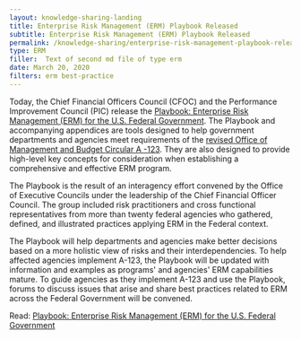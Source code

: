 ```yaml
---
layout: knowledge-sharing-landing
title: Enterprise Risk Management (ERM) Playbook Released
subtitle: Enterprise Risk Management (ERM) Playbook Released
permalink: /knowledge-sharing/enterprise-risk-management-playbook-released/
type: ERM
filler:  Text of second md file of type erm
date: March 20, 2020
filters: erm best-practice
---
```


Today, the Chief Financial Officers Council (CFOC) and the Performance Improvement Council (PIC) release the <a href= "{{ site.baseurl }}/wp-content/uploads/2016/07/FINAL-ERM-Playbook.pdf">Playbook: Enterprise Risk Management (ERM) for the U.S. Federal Government</a>. The Playbook and accompanying appendices are tools designed to help government departments and agencies meet requirements of the [revised Office of Management and Budget Circular A -123](https://www.whitehouse.gov/sites/default/files/omb/memoranda/2016/m-16-17.pdf). They are also designed to provide high-level key concepts for consideration when establishing a comprehensive and effective ERM program.

The Playbook is the result of an interagency effort convened by the Office of Executive Councils under the leadership of the Chief Financial Officer Council. The group included risk practitioners and cross functional representatives from more than twenty federal agencies who gathered, defined, and illustrated practices applying ERM in the Federal context.

The Playbook will help departments and agencies make better decisions based on a more holistic view of risks and their interdependencies. To help affected agencies implement A-123, the Playbook will be updated with information and examples as programs' and agencies' ERM capabilities mature. To guide agencies as they implement A-123 and use the Playbook, forums to discuss issues that arise and share best practices related to ERM across the Federal Government will be convened.


Read: <a href= "{{ site.baseurl }}/wp-content/uploads/2016/07/FINAL-ERM-Playbook.pdf">Playbook: Enterprise Risk Management (ERM) for the U.S. Federal Government</a>

